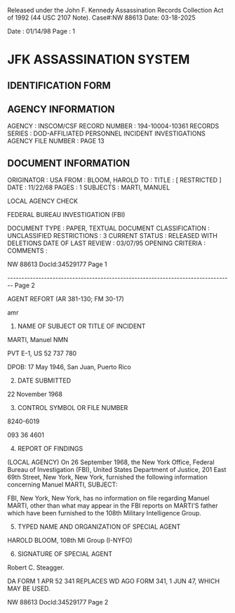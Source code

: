 Released under the John F. Kennedy
Assassination Records Collection Act of
1992 (44 USC 2107 Note). Case#:NW
88613 Date: 03-18-2025

Date : 01/14/98
Page : 1

# JFK ASSASSINATION SYSTEM
## IDENTIFICATION FORM

## AGENCY INFORMATION

AGENCY : INSCOM/CSF
RECORD NUMBER : 194-10004-10361
RECORDS SERIES : DOD-AFFILIATED PERSONNEL INCIDENT INVESTIGATIONS
AGENCY FILE NUMBER : PAGE 13

## DOCUMENT INFORMATION

ORIGINATOR : USA
FROM : BLOOM, HAROLD
TO :
TITLE : [ RESTRICTED ]
DATE : 11/22/68
PAGES : 1
SUBJECTS : MARTI, MANUEL

LOCAL AGENCY CHECK

FEDERAL BUREAU INVESTIGATION (FBI)

DOCUMENT TYPE : PAPER, TEXTUAL DOCUMENT
CLASSIFICATION : UNCLASSIFIED
RESTRICTIONS : 3
CURRENT STATUS : RELEASED WITH DELETIONS
DATE OF LAST REVIEW : 03/07/95
OPENING CRITERIA :
COMMENTS :

NW 88613 Docld:34529177 Page 1


-------------------------------------------------------------------------------- Page 2

AGENT REFORT
(AR 381-130; FM 30-17)

amr

1. NAME OF SUBJECT OR TITLE OF INCIDENT

MARTI, Manuel NMN

PVT E-1, US 52 737 780

DPOB: 17 May 1946, San Juan, Puerto Rico

2. DATE SUBMITTED

22 November 1968

3. CONTROL SYMBOL OR FILE NUMBER

8240-6019

093 36 4601

4. REPORT OF FINDINGS

(LOCAL AGENCY) On 26 September 1968, the New York Office, Federal Bureau of Investigation (FBI), United States Department of Justice, 201 East 69th Street, New York, New York, furnished the following information concerning Manuel MARTI, SUBJECT:

FBI, New York, New York, has no information on file regarding Manuel MARTI, other than what may appear in the FBI reports on MARTI'S father which have been furnished to the 108th Military Intelligence Group.


5. TYPED NAME AND ORGANIZATION OF SPECIAL AGENT

HAROLD BLOOM, 108th MI Group (I-NYFO)

6. SIGNATURE OF SPECIAL AGENT

Robert C. Steagger.

DA
FORM
1 APR 52
341
REPLACES WD AGO FORM 341, 1 JUN 47, WHICH MAY BE USED.

NW 88613 Docld:34529177 Page 2
